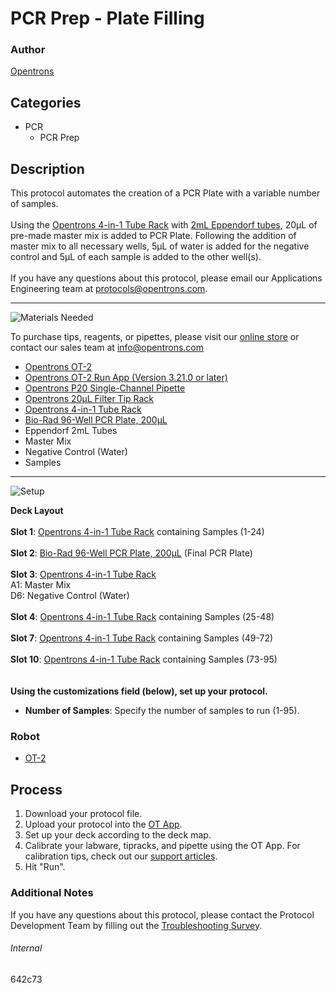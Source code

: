 # PCR Prep - Plate Filling

### Author
[Opentrons](https://opentrons.com/)

## Categories
* PCR
	* PCR Prep


## Description
This protocol automates the creation of a PCR Plate with a variable number of samples.</br>
</br>
Using the [Opentrons 4-in-1 Tube Rack](https://shop.opentrons.com/collections/verified-labware/products/tube-rack-set-1) with [2mL Eppendorf tubes](https://labware.opentrons.com/opentrons_24_tuberack_eppendorf_2ml_safelock_snapcap?category=tubeRack), 20µL of pre-made master mix is added to PCR Plate. Following the addition of master mix to all necessary wells, 5µL of water is added for the negative control and 5µL of each sample is added to the other well(s).</br>
</br>
If you have any questions about this protocol, please email our Applications Engineering team at [protocols@opentrons.com](mailto:protocols@opentrons.com).

---
![Materials Needed](https://s3.amazonaws.com/opentrons-protocol-library-website/custom-README-images/001-General+Headings/materials.png)

To purchase tips, reagents, or pipettes, please visit our [online store](https://shop.opentrons.com/) or contact our sales team at [info@opentrons.com](mailto:info@opentrons.com)

* [Opentrons OT-2](https://shop.opentrons.com/collections/ot-2-robot/products/ot-2)
* [Opentrons OT-2 Run App (Version 3.21.0 or later)](https://opentrons.com/ot-app/)
* [Opentrons P20 Single-Channel Pipette](https://shop.opentrons.com/collections/ot-2-robot/products/single-channel-electronic-pipette)
* [Opentrons 20µL Filter Tip Rack](https://shop.opentrons.com/collections/opentrons-tips)
* [Opentrons 4-in-1 Tube Rack](https://shop.opentrons.com/collections/verified-labware/products/tube-rack-set-1)
* [Bio-Rad 96-Well PCR Plate, 200µL](https://labware.opentrons.com/biorad_96_wellplate_200ul_pcr?category=wellPlate)
* Eppendorf 2mL Tubes
* Master Mix
* Negative Control (Water)
* Samples



---
![Setup](https://s3.amazonaws.com/opentrons-protocol-library-website/custom-README-images/001-General+Headings/Setup.png)

**Deck Layout**</br>
</br>
**Slot 1**: [Opentrons 4-in-1 Tube Rack](https://shop.opentrons.com/collections/verified-labware/products/tube-rack-set-1) containing Samples (1-24)</br>
</br>
**Slot 2**: [Bio-Rad 96-Well PCR Plate, 200µL](https://labware.opentrons.com/biorad_96_wellplate_200ul_pcr?category=wellPlate) (Final PCR Plate)</br>
</br>
**Slot 3**: [Opentrons 4-in-1 Tube Rack](https://shop.opentrons.com/collections/verified-labware/products/tube-rack-set-1)</br>
A1: Master Mix</br>
D6: Negative Control (Water)</br>
</br>
**Slot 4**: [Opentrons 4-in-1 Tube Rack](https://shop.opentrons.com/collections/verified-labware/products/tube-rack-set-1) containing Samples (25-48)</br>
</br>
**Slot 7**: [Opentrons 4-in-1 Tube Rack](https://shop.opentrons.com/collections/verified-labware/products/tube-rack-set-1) containing Samples (49-72)</br>
</br>
**Slot 10**: [Opentrons 4-in-1 Tube Rack](https://shop.opentrons.com/collections/verified-labware/products/tube-rack-set-1) containing Samples (73-95)</br>
</br>
</br>
**Using the customizations field (below), set up your protocol.**
* **Number of Samples**: Specify the number of samples to run (1-95).





### Robot
* [OT-2](https://opentrons.com/ot-2)

## Process

1. Download your protocol file.
2. Upload your protocol into the [OT App](https://opentrons.com/ot-app).
3. Set up your deck according to the deck map.
4. Calibrate your labware, tipracks, and pipette using the OT App. For calibration tips, check out our [support articles](https://support.opentrons.com/en/collections/1559720-guide-for-getting-started-with-the-ot-2).
5. Hit "Run".

### Additional Notes
If you have any questions about this protocol, please contact the Protocol Development Team by filling out the [Troubleshooting Survey](https://protocol-troubleshooting.paperform.co/).

###### Internal
642c73
